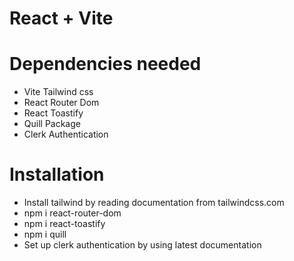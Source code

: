 # React + Vite

# Dependencies needed
- Vite Tailwind css
- React Router Dom
- React Toastify
- Quill Package
- Clerk Authentication

# Installation  
- Install tailwind by reading documentation from tailwindcss.com
- npm i react-router-dom
- npm i react-toastify
- npm i quill
- Set up clerk authentication by using latest documentation